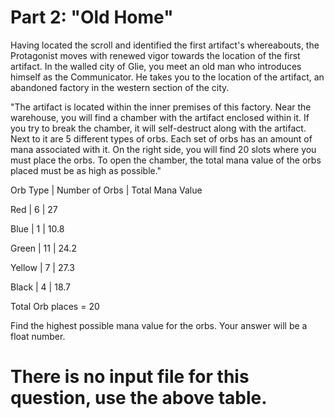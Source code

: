 # Part 2: "Old Home"

Having located the scroll and identified the first artifact's whereabouts, the Protagonist moves with renewed vigor towards the location of the first artifact. In the walled city of Glie, you meet an old man who introduces himself as the Communicator. He takes you to the location of the artifact, an abandoned factory in the western section of the city.

"The artifact is located within the inner premises of this factory. Near the warehouse, you will find a chamber with the artifact enclosed within it. If you try to break the chamber, it will self-destruct along with the artifact. Next to it are 5 different types of orbs. Each set of orbs has an amount of mana associated with it. On the right side, you will find 20 slots where you must place the orbs. To open the chamber, the total mana value of the orbs placed must be as high as possible."


Orb Type | Number of Orbs | Total Mana Value 

Red         | 6         | 27                

Blue        | 1         | 10.8              

Green       | 11        | 24.2              

Yellow      | 7         | 27.3               

Black       | 4         | 18.7              

Total Orb places = 20

Find the highest possible mana value for the orbs. Your answer will be a float number.

# There is no input file for this question, use the above table.
